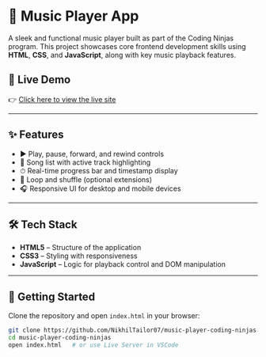 # 🎵 Music Player App

A sleek and functional music player built as part of the Coding Ninjas program. This project showcases core frontend development skills using **HTML**, **CSS**, and **JavaScript**, along with key music playback features.

## 🚀 Live Demo

👉 [Click here to view the live site](https://68501c306628bd1d16df2446--fastidious-alfajores-b04e85.netlify.app/)

---

## ✨ Features

- ▶️ Play, pause, forward, and rewind controls
- 📂 Song list with active track highlighting
- ⏱ Real-time progress bar and timestamp display
- 🔁 Loop and shuffle (optional extensions)
- 🎧 Responsive UI for desktop and mobile devices

---

## 🛠 Tech Stack

- **HTML5** – Structure of the application  
- **CSS3** – Styling with responsiveness  
- **JavaScript** – Logic for playback control and DOM manipulation  

---

## 📁 Getting Started

Clone the repository and open `index.html` in your browser:

```bash
git clone https://github.com/NikhilTailor07/music-player-coding-ninjas.git
cd music-player-coding-ninjas
open index.html   # or use Live Server in VSCode
